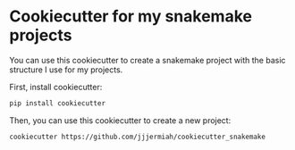 # Cookiecutter for my snakemake projects

You can use this cookiecutter to create a snakemake project with the basic structure I use for my projects.

First, install cookiecutter:

``` bash
pip install cookiecutter
```

Then, you can use this cookiecutter to create a new project:

``` bash
cookiecutter https://github.com/jjjermiah/cookiecutter_snakemake
```
